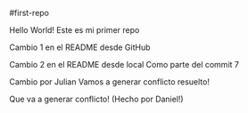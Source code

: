 #first-repo

Hello World!
Este es mi primer repo

Cambio 1 en el README desde GitHub

Cambio 2 en el README desde local
Como parte del commit 7

Cambio por Julian 
Vamos a generar conflicto resuelto!

Que va a generar conflicto! (Hecho por Daniel!)
